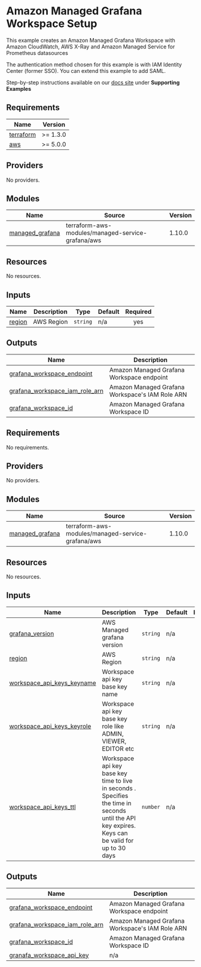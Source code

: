 # Amazon Managed Grafana Workspace Setup

This example creates an Amazon Managed Grafana Workspace with
Amazon CloudWatch, AWS X-Ray and Amazon Managed Service for Prometheus
datasources

The authentication method chosen for this example is with IAM Identity
Center (former SSO). You can extend this example to add SAML.

Step-by-step instructions available on our [docs site](https://aws-observability.github.io/terraform-aws-observability-accelerator/)
under **Supporting Examples**

<!-- BEGINNING OF PRE-COMMIT-TERRAFORM DOCS HOOK -->
## Requirements

| Name | Version |
|------|---------|
| <a name="requirement_terraform"></a> [terraform](#requirement\_terraform) | >= 1.3.0 |
| <a name="requirement_aws"></a> [aws](#requirement\_aws) | >= 5.0.0 |

## Providers

No providers.

## Modules

| Name | Source | Version |
|------|--------|---------|
| <a name="module_managed_grafana"></a> [managed\_grafana](#module\_managed\_grafana) | terraform-aws-modules/managed-service-grafana/aws | 1.10.0 |

## Resources

No resources.

## Inputs

| Name | Description | Type | Default | Required |
|------|-------------|------|---------|:--------:|
| <a name="input_region"></a> [region](#input\_aws\_region) | AWS Region | `string` | n/a | yes |

## Outputs

| Name | Description |
|------|-------------|
| <a name="output_grafana_workspace_endpoint"></a> [grafana\_workspace\_endpoint](#output\_grafana\_workspace\_endpoint) | Amazon Managed Grafana Workspace endpoint |
| <a name="output_grafana_workspace_iam_role_arn"></a> [grafana\_workspace\_iam\_role\_arn](#output\_grafana\_workspace\_iam\_role\_arn) | Amazon Managed Grafana Workspace's IAM Role ARN |
| <a name="output_grafana_workspace_id"></a> [grafana\_workspace\_id](#output\_grafana\_workspace\_id) | Amazon Managed Grafana Workspace ID |
<!-- END OF PRE-COMMIT-TERRAFORM DOCS HOOK -->
<!-- BEGIN_TF_DOCS -->
## Requirements

No requirements.

## Providers

No providers.

## Modules

| Name | Source | Version |
|------|--------|---------|
| <a name="module_managed_grafana"></a> [managed\_grafana](#module\_managed\_grafana) | terraform-aws-modules/managed-service-grafana/aws | 1.10.0 |

## Resources

No resources.

## Inputs

| Name | Description | Type | Default | Required |
|------|-------------|------|---------|:--------:|
| <a name="input_grafana_version"></a> [grafana\_version](#input\_grafana\_version) | AWS Managed grafana version | `string` | n/a | yes |
| <a name="input_region"></a> [region](#input\_region) | AWS Region | `string` | n/a | yes |
| <a name="input_workspace_api_keys_keyname"></a> [workspace\_api\_keys\_keyname](#input\_workspace\_api\_keys\_keyname) | Workspace api key base key name | `string` | n/a | yes |
| <a name="input_workspace_api_keys_keyrole"></a> [workspace\_api\_keys\_keyrole](#input\_workspace\_api\_keys\_keyrole) | Workspace api key base key role like ADMIN, VIEWER, EDITOR etc | `string` | n/a | yes |
| <a name="input_workspace_api_keys_ttl"></a> [workspace\_api\_keys\_ttl](#input\_workspace\_api\_keys\_ttl) | Workspace api key base key  time to live in seconds . Specifies the time in seconds until the API key expires. Keys can be valid for up to 30 days | `number` | n/a | yes |

## Outputs

| Name | Description |
|------|-------------|
| <a name="output_grafana_workspace_endpoint"></a> [grafana\_workspace\_endpoint](#output\_grafana\_workspace\_endpoint) | Amazon Managed Grafana Workspace endpoint |
| <a name="output_grafana_workspace_iam_role_arn"></a> [grafana\_workspace\_iam\_role\_arn](#output\_grafana\_workspace\_iam\_role\_arn) | Amazon Managed Grafana Workspace's IAM Role ARN |
| <a name="output_grafana_workspace_id"></a> [grafana\_workspace\_id](#output\_grafana\_workspace\_id) | Amazon Managed Grafana Workspace ID |
| <a name="output_granafa_workspace_api_key"></a> [granafa\_workspace\_api\_key](#output\_granafa\_workspace\_api\_key) | n/a |
<!-- END_TF_DOCS -->